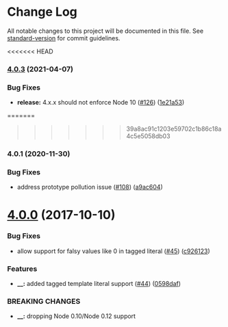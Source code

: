# Change Log

All notable changes to this project will be documented in this file. See [standard-version](https://github.com/conventional-changelog/standard-version) for commit guidelines.


<<<<<<< HEAD
### [4.0.3](https://www.github.com/yargs/y18n/compare/y18n-v4.0.2...y18n-v4.0.3) (2021-04-07)


### Bug Fixes

* **release:** 4.x.x should not enforce Node 10 ([#126](https://www.github.com/yargs/y18n/issues/126)) ([1e21a53](https://www.github.com/yargs/y18n/commit/1e21a536e9135d8403a47be88922157a706b7cde))

=======
>>>>>>> 39a8ac91c1203e59702c1b86c18a4c5e5058db03
### 4.0.1 (2020-11-30)

### Bug Fixes

* address prototype pollution issue ([#108](https://www.github.com/yargs/y18n/issues/108)) ([a9ac604](https://www.github.com/yargs/y18n/commit/a9ac604abf756dec9687be3843e2c93bfe581f25))

<a name="4.0.0"></a>
# [4.0.0](https://github.com/yargs/y18n/compare/v3.2.1...v4.0.0) (2017-10-10)


### Bug Fixes

* allow support for falsy values like 0 in tagged literal ([#45](https://github.com/yargs/y18n/issues/45)) ([c926123](https://github.com/yargs/y18n/commit/c926123))


### Features

* **__:** added tagged template literal support ([#44](https://github.com/yargs/y18n/issues/44)) ([0598daf](https://github.com/yargs/y18n/commit/0598daf))


### BREAKING CHANGES

* **__:** dropping Node 0.10/Node 0.12 support

